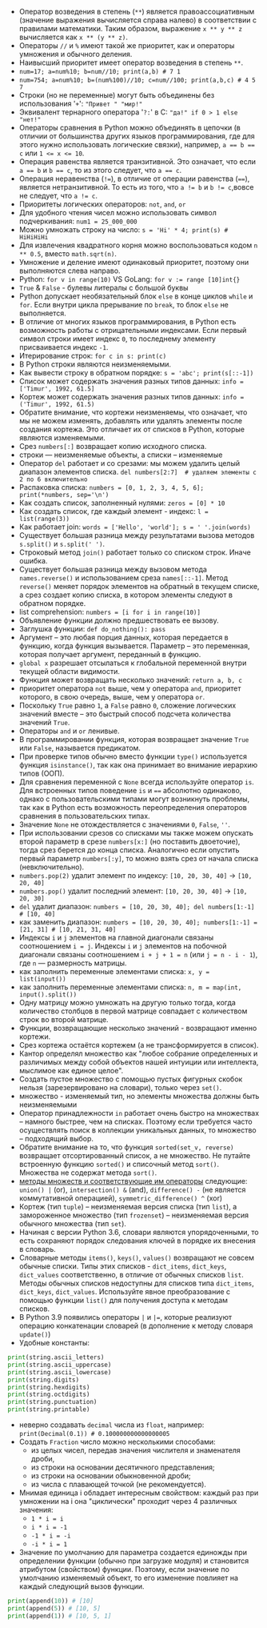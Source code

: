 - Оператор возведения в степень (`**`) является правоассоциативным (значение выражения вычисляется справа налево) в соответствии с правилами математики. Таким образом, выражение `x ** y ** z` вычисляется как `x ** (y ** z)`.
- Операторы `//` и `%` имеют такой же приоритет, как и операторы умножения и обычного деления.
- Наивысший приоритет имеет оператор возведения в степень `**`.
- `num=17; a=num%10; b=num//10; print(a,b) # 7 1`
- `num=754; a=num%10; b=(num%100)//10; c=num//100; print(a,b,c) # 4 5 7`
- Строки (но не переменные) могут быть объединены без использования '`+`': `"Привет " "мир!"`
- Эквивалент тернарного оператора '`?:`' в C: `"да!" if 0 > 1 else "нет!"`
- Операторы сравнения в Python можно объединять в цепочки (в отличии от большинства других языков программирования, где для этого нужно использовать логические связки), например, `a == b == c` или `1 <= x <= 10`.
- Операция равенства является транзитивной. Это означает, что если `a == b` и `b == c`, то из этого следует, что `a == c`.
- Операция неравенства (`!=`), в отличие от операции равенства (`==`), является нетранзитивной. То есть из того, что `a != b` и `b != c`,вовсе не следует, что `a != c`.
- Приоритеты логических операторов: `not`, `and`, `or`
- Для удобного чтения чисел можно использовать символ подчеркивания: `num1 = 25_000_000`
- Можно умножать строку на число: `s = 'Hi' * 4; print(s) # HiHiHiHi`
- Для извлечения квадратного корня можно воспользоваться кодом `n ** 0.5`, вместо `math.sqrt(n)`.
- Умножение и деление имеют одинаковый приоритет, поэтому они выполняются слева направо.
- Python: `for v in range(10)` VS GoLang: `for v := range [10]int{}`
- `True` & `False` - булевы литералы с большой буквы
- Python допускает необязательный блок `else` в конце циклов `while` и `for`. Если внутри цикла прерывание по `break`, то блок `else` не выполняется.
- В отличие от многих языков программирования, в Python есть возможность работы с отрицательными индексами. Если первый символ строки имеет индекс `0`, то последнему элементу присваивается индекс `-1`.
- Итерирование строк: `for c in s: print(c)`
- В Python строки являются неизменяемыми.
- Как вывести строку в обратном порядке: `s = 'abc'; print(s[::-1])`
- Список может содержать значения разных типов данных: `info = ['Timur', 1992, 61.5]`
- Кортеж может содержать значения разных типов данных: `info = ('Timur', 1992, 61.5)`
- Обратите внимание, что кортежи неизменяемы, что означает, что мы не можем изменять, добавлять или удалять элементы после создания кортежа. Это отличает их от списков в Python, которые являются изменяемыми.
- Срез `numbers[:]` возвращает копию исходного списка.
- строки — неизменяемые объекты, а списки – изменяемые
- Оператор `del` работает и со срезами: мы можем удалить целый диапазон элементов списка. `del numbers[2:7]  # удаляем элементы с 2 по 6 включительно`
- Распаковка списка: `numbers = [0, 1, 2, 3, 4, 5, 6]; print(*numbers, sep='\n')`
- Как создать список, заполненный нулями: `zeros = [0] * 10`
- Как создать список, где каждый элемент - индекс: `l = list(range(3))`
- Как работает join: `words = ['Hello', 'world']; s = ' '.join(words)`
- Существует большая разница между результатами вызова методов `s.split()` и `s.split(' ')`.
- Строковый метод `join()` работает только со списком строк. Иначе ошибка.
- Существует большая разница между вызовом метода `names.reverse()` и использованием среза `names[::-1]`. Метод `reverse()` меняет порядок элементов на обратный в текущем списке, а срез создает копию списка, в котором элементы следуют в обратном порядке.
- list comprehension: `numbers = [i for i in range(10)]`
- Объявление функции должно предшествовать ее вызову.
- Заглушка функции: `def do_nothing(): pass`
- Аргумент – это любая порция данных, которая передается в функцию, когда функция вызывается. Параметр – это переменная, которая получает аргумент, переданный в функцию.
- `global x` разрешает отсылаться к глобальной переменной внутри текущей области видимости.
- Функция может возвращать несколько значений: `return a, b, c`
- приоритет оператора `not` выше, чем у оператора `and`, приоритет которого, в свою очередь, выше, чем у оператора `or`.
- Поскольку `True` равно `1`, а `False` равно `0`, сложение логических значений вместе – это быстрый способ подсчета количества значений `True`.
- Операторы `and` и `or` ленивые.
- В программировании функция, которая возвращает значение `True` или `False`, называется предикатом.
- При проверке типов обычно вместо функции `type()` используется функция `isinstance()`, так как она принимает во внимание иерархию типов (ООП).
- Для сравнения переменной с `None` всегда используйте оператор `is`. Для встроенных типов поведение `is` и `==` абсолютно одинаково, однако с пользовательскими типами могут возникнуть проблемы, так как в Python есть возможность переопределения операторов сравнения в пользовательских типах.
- Значение `None` не отождествляется с значениями `0`, `False`, `''`.
- При использовании срезов со списками мы также можем опускать второй параметр в срезе `numbers[x:]` (но поставить двоеточие), тогда срез берется до конца списка. Аналогично если опустить первый параметр `numbers[:y]`, то можно взять срез от начала списка (невключительно).
- `numbers.pop(2)` удалит элемент по индексу: `[10, 20, 30, 40]` -> `[10, 20, 40]`
- `numbers.pop()` удалит последний элемент: `[10, 20, 30, 40]` -> `[10, 20, 30]`
- `del` удалит диапазон: `numbers = [10, 20, 30, 40]; del numbers[1:-1] # [10, 40]`
- как заменить диапазон: `numbers = [10, 20, 30, 40]; numbers[1:-1] = [21, 31] # [10, 21, 31, 40]`
- Индексы `i` и `j` элементов на главной диагонали связаны соотношением `i = j`. Индексы `i` и `j` элементов на побочной диагонали связаны соотношением `i + j + 1 = n` (или `j = n - i - 1`), где `n` — размерность матрицы.
- как заполнить переменные элементами списка: `x, y = list(input())`
- как заполнить переменные элементами списка: `n, m = map(int, input().split())`
- Одну матрицу можно умножать на другую только тогда, когда количество столбцов в первой матрице совпадает с количеством строк во второй матрице.
- Функции, возвращающие несколько значений - возвращают именно кортежи.
- Срез кортежа остаётся кортежем (а не трансформируется в список).
- Кантор определял множество как "любое собрание определенных и различимых между собой объектов нашей интуиции или интеллекта, мыслимое как единое целое".
- Создать пустое множество с помощью пустых фигурных скобок нельзя (зарезервировано на словари), только через `set()`.
- множество - изменяемый тип, но элементы множества должны быть неизменяемыми
- Оператор принадлежности `in` работает очень быстро на множествах – намного быстрее, чем на списках. Поэтому если требуется часто осуществлять поиск в коллекции уникальных данных, то множество – подходящий выбор.
- Обратите внимание на то, что функция `sorted(set_v, reverse)` возвращает отсортированный список, а не множество. Не путайте встроенную функцию `sorted()` и списочный метод `sort()`. Множества не содержат метода `sort()`.
- [методы множеств и соответствующие им операторы](./assets/set-methods.png) следующие: `union() |` (or), `intersection() &` (and), `difference() -` (не является коммутативной операцией), `symmetric_difference() ^` (xor)
- Кортеж (тип `tuple`) – неизменяемая версия списка (тип `list`), а замороженное множество (тип `frozenset`) – неизменяемая версия обычного множества (тип `set`).
- Начиная с версии Python 3.6, словари являются упорядоченными, то есть сохраняют порядок следования ключей в порядке их внесения в словарь.
- Словарные методы `items()`, `keys()`, `values()` возвращают не совсем обычные списки. Типы этих списков - `dict_items`, `dict_keys`, `dict_values` соответственно, в отличие от обычных списков `list`. Методы обычных списков недоступны для списков типа `dict_items`, `dict_keys`, `dict_values`. Используйте явное преобразование с помощью функции `list()` для получения доступа к методам списков.
- В Python 3.9 появились операторы `|` и `|=`, которые реализуют операцию конкатенации словарей (в дополнение к методу словаря `update()`)
- Удобные константы:
```py
print(string.ascii_letters)
print(string.ascii_uppercase)
print(string.ascii_lowercase)
print(string.digits)
print(string.hexdigits)
print(string.octdigits)
print(string.punctuation)
print(string.printable)
```
- неверно создавать `decimal` числа из `float`, например: `print(Decimal(0.1)) # 0.100000000000000005`
- Создать `Fraction` число можно несколькими способами:
  - из целых чисел, передав значения числителя и знаменателя дроби,
  - из строки на основании десятичного представления;
  - из строки на основании обыкновенной дроби;
  - из числа с плавающей точкой (не рекомендуется).
- Мнимая единица i обладает интересным свойством: каждый раз при умножении на i она "циклически" проходит через 4 различных значения:
  - `1 * i = i`
  - `i * i = -1`
  - `-1 * i = -i`
  - `-i * i = 1`
- Значение по умолчанию для параметра создается единожды при определении функции (обычно при загрузке модуля) и становится атрибутом (свойством) функции. Поэтому, если значение по умолчанию изменяемый объект, то его изменение повлияет на каждый следующий вызов функции.
```py
print(append(10)) # [10]
print(append(5)) # [10, 5]
print(append(1)) # [10, 5, 1]
```